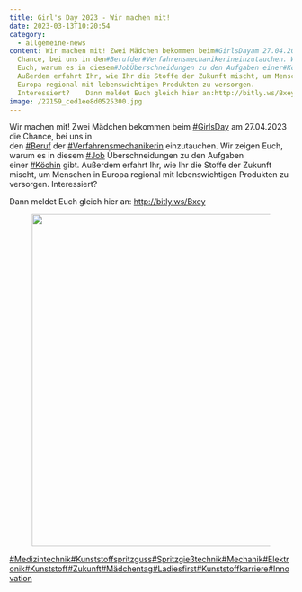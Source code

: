 ```yaml
---
title: Girl's Day 2023 - Wir machen mit!
date: 2023-03-13T10:20:54
category:
  - allgemeine-news
content: Wir machen mit! Zwei Mädchen bekommen beim#GirlsDayam 27.04.2023 die
  Chance, bei uns in den#Berufder#Verfahrensmechanikerineinzutauchen. Wir zeigen
  Euch, warum es in diesem#JobÜberschneidungen zu den Aufgaben einer#Köchingibt.
  Außerdem erfahrt Ihr, wie Ihr die Stoffe der Zukunft mischt, um Menschen in
  Europa regional mit lebenswichtigen Produkten zu versorgen.
  Interessiert?    Dann meldet Euch gleich hier an:http://bitly.ws/Bxey
image: /22159_ced1ee8d0525300.jpg
---
```


<p>Wir machen mit! Zwei Mädchen bekommen beim&nbsp;<a href="https://www.linkedin.com/feed/hashtag/?keywords=girlsday&amp;highlightedUpdateUrns=urn%3Ali%3Aactivity%3A7040967640995012608">#GirlsDay</a>&nbsp;am 27.04.2023 die Chance, bei uns in den&nbsp;<a href="https://www.linkedin.com/feed/hashtag/?keywords=beruf&amp;highlightedUpdateUrns=urn%3Ali%3Aactivity%3A7040967640995012608">#Beruf</a>&nbsp;der&nbsp;<a href="https://www.linkedin.com/feed/hashtag/?keywords=verfahrensmechanikerin&amp;highlightedUpdateUrns=urn%3Ali%3Aactivity%3A7040967640995012608">#Verfahrensmechanikerin</a>&nbsp;einzutauchen. Wir zeigen Euch, warum es in diesem&nbsp;<a href="https://www.linkedin.com/feed/hashtag/?keywords=job&amp;highlightedUpdateUrns=urn%3Ali%3Aactivity%3A7040967640995012608">#Job</a>&nbsp;Überschneidungen zu den Aufgaben einer&nbsp;<a href="https://www.linkedin.com/feed/hashtag/?keywords=k%C3%B6chin&amp;highlightedUpdateUrns=urn%3Ali%3Aactivity%3A7040967640995012608">#Köchin</a>&nbsp;gibt. Außerdem erfahrt Ihr, wie Ihr die Stoffe der Zukunft mischt, um Menschen in Europa regional mit lebenswichtigen Produkten zu versorgen. Interessiert?</p>



<p>Dann meldet Euch gleich hier an:&nbsp;<a href="http://bitly.ws/Bxey">http://bitly.ws/Bxey</a></p>



<figure class="wp-block-image size-full"><img loading="lazy" width="1004" height="591" src="/22159_ced1ee8d0525300.jpg" alt="" class="wp-image-1150" srcset="/22159_ced1ee8d0525300.jpg 1004w, /22159_ced1ee8d0525300-300x177.jpg 300w, /22159_ced1ee8d0525300-768x452.jpg 768w" sizes="(max-width: 1004px) 100vw, 1004px" /></figure>



<p><a href="https://www.linkedin.com/feed/hashtag/?keywords=medizintechnik&amp;highlightedUpdateUrns=urn%3Ali%3Aactivity%3A7040967640995012608">#Medizintechnik</a><a href="https://www.linkedin.com/feed/hashtag/?keywords=kunststoffspritzguss&amp;highlightedUpdateUrns=urn%3Ali%3Aactivity%3A7040967640995012608">#Kunststoffspritzguss</a><a href="https://www.linkedin.com/feed/hashtag/?keywords=spritzgiesstechnik&amp;highlightedUpdateUrns=urn%3Ali%3Aactivity%3A7040967640995012608">#Spritzgießtechnik</a><a href="https://www.linkedin.com/feed/hashtag/?keywords=mechanik&amp;highlightedUpdateUrns=urn%3Ali%3Aactivity%3A7040967640995012608">#Mechanik</a><a href="https://www.linkedin.com/feed/hashtag/?keywords=elektronik&amp;highlightedUpdateUrns=urn%3Ali%3Aactivity%3A7040967640995012608">#Elektronik</a><a href="https://www.linkedin.com/feed/hashtag/?keywords=kunststoff&amp;highlightedUpdateUrns=urn%3Ali%3Aactivity%3A7040967640995012608">#Kunststoff</a><a href="https://www.linkedin.com/feed/hashtag/?keywords=zukunft&amp;highlightedUpdateUrns=urn%3Ali%3Aactivity%3A7040967640995012608">#Zukunft</a><a href="https://www.linkedin.com/feed/hashtag/?keywords=m%C3%A4dchentag&amp;highlightedUpdateUrns=urn%3Ali%3Aactivity%3A7040967640995012608">#Mädchentag</a><a href="https://www.linkedin.com/feed/hashtag/?keywords=ladiesfirst&amp;highlightedUpdateUrns=urn%3Ali%3Aactivity%3A7040967640995012608">#Ladiesfirst</a><a href="https://www.linkedin.com/feed/hashtag/?keywords=kunststoffkarriere&amp;highlightedUpdateUrns=urn%3Ali%3Aactivity%3A7040967640995012608">#Kunststoffkarriere</a><a href="https://www.linkedin.com/feed/hashtag/?keywords=innovation&amp;highlightedUpdateUrns=urn%3Ali%3Aactivity%3A7040967640995012608">#Innovation</a></p>
